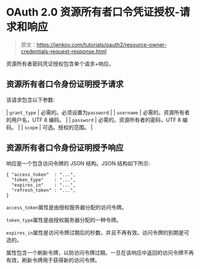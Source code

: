 # OAuth 2.0 资源所有者口令凭证授权-请求和响应

> 原文：<https://jenkov.com/tutorials/oauth2/resource-owner-credentials-request-response.html>

资源所有者密码凭证授权包含单个请求+响应。

## 资源所有者口令身份证明授予请求

该请求包含以下参数:

| `grant_type` | 必需的。必须设置为`password` |
| `username` | 必需的。资源所有者的用户名，UTF 8 编码。 |
| `password` | 必需的。资源所有者的密码，UTF 8 编码。 |
| `scope` | 可选。授权的范围。 |

## 资源所有者口令身份证明授予响应

响应是一个包含访问令牌的 JSON 结构。JSON 结构如下所示:

```
{ "access_token"  : "...",
  "token_type"    : "...",
  "expires_in"    : "...",
  "refresh_token" : "...",
}

```

`access_token`属性是由授权服务器分配的访问令牌。

`token_type`属性是由授权服务器分配的一种令牌。

`expires_in`属性是访问令牌过期后的秒数，并且不再有效。访问令牌的到期是可选的。

属性包含一个刷新令牌，以防访问令牌过期。一旦在该响应中返回的访问令牌不再有效，刷新令牌用于获得新的访问令牌。